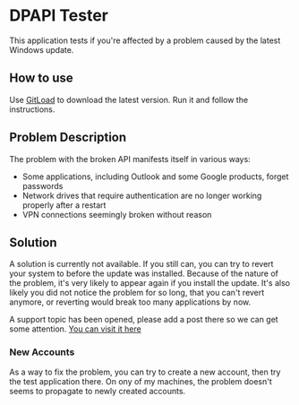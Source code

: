 # DPAPI Tester

This application tests if you're affected by a problem caused by the latest Windows update.

## How to use

Use [GitLoad](https://gitload.net/AyrA/DPAPITest) to download the latest version.
Run it and follow the instructions.

## Problem Description

The problem with the broken API manifests itself in various ways:

- Some applications, including Outlook and some Google products, forget passwords
- Network drives that require authentication are no longer working properly after a restart
- VPN connections seemingly broken without reason

## Solution

A solution is currently not available.
If you still can, you can try to revert your system to before the update was installed.
Because of the nature of the problem, it's very likely to appear again if you install the update.
It's also likely you did not notice the problem for so long, that you can't revert anymore,
or reverting would break too many applications by now.

A support topic has been opened, please add a post there so we can get some attention.
[You can visit it here](https://answers.microsoft.com/en-us/windows/forum/windows_10-security/data-protection-api-dpapi-seemingly-broken/3f37f1dc-2e74-4ee1-8de8-84a1923082a6)

### New Accounts

As a way to fix the problem, you can try to create a new account,
then try the test application there.
On ony of my machines, the problem doesn't seems to propagate to newly created accounts.
